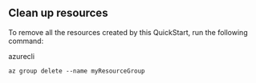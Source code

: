 ## Clean up resources

To remove all the resources created by this QuickStart, run the following command:

azurecli

	az group delete --name myResourceGroup